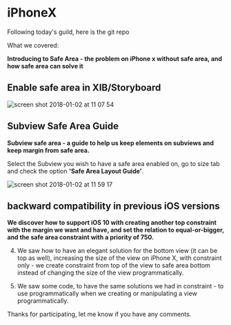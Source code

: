 # iPhoneX

Following today's guild, 
here is the git repo


What we covered:

**Introducing to Safe Area - the problem on iPhone x without safe area, and how safe area can solve it**


## Enable safe area in XIB/Storyboard
![screen shot 2018-01-02 at 11 07 54](https://user-images.githubusercontent.com/6288542/34480097-1a7a27a8-efb3-11e7-9a30-ec7e1815d9e1.png)


## Subview Safe Area Guide

**Subview safe area - a guide to help us keep elements on subviews and keep margin from safe area.**


Select the Subview you wish to have a safe area enabled on, go to size tab and check the option **'Safe Area Layout Guide'**.

![screen shot 2018-01-02 at 11 59 17](https://user-images.githubusercontent.com/6288542/34480384-d0ad1944-efb4-11e7-99d8-565e2df53e9d.png)

## backward compatibility in previous iOS versions 

**We discover how to support iOS 10 with creating another top constraint with the margin we want and have, and set the relation to equal-or-bigger, and the safe area constraint with a priority of 750.**

4. We saw how to have an elegant solution for the bottom view (it can be top as well), increasing the size of the view on iPhone X, with constraint only - we create constraint from top of the view to safe area bottom instead of changing the size of the view programmatically. 

5. We saw some code, to have the same solutions we had in constraint - to use programmatically when we creating or manipulating a view programmatically.



Thanks for participating, let me know if you have any comments.
